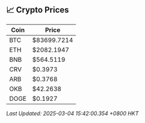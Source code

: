 ## 📈 Crypto Prices

| Coin | Price |
| ---- | ----- |
| BTC | $83699.7214 |
| ETH | $2082.1947 |
| BNB | $564.5119 |
| CRV | $0.3973 |
| ARB | $0.3768 |
| OKB | $42.2638 |
| DOGE | $0.1927 |

_Last Updated: 2025-03-04 15:42:00.354 +0800 HKT_